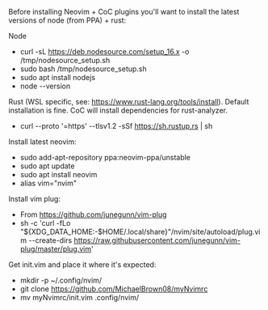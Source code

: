Before installing Neovim + CoC plugins you'll want to install the latest versions of node (from PPA) + rust:

Node
* curl -sL https://deb.nodesource.com/setup_16.x -o /tmp/nodesource_setup.sh
* sudo bash /tmp/nodesource_setup.sh
* sudo apt install nodejs
* node --version

Rust (WSL specific, see: https://www.rust-lang.org/tools/install).
Default installation is fine. CoC will install dependencies for rust-analyzer.
* curl --proto '=https' --tlsv1.2 -sSf https://sh.rustup.rs | sh

Install latest neovim:
* sudo add-apt-repository ppa:neovim-ppa/unstable
* sudo apt update
* sudo apt install neovim
* alias vim="nvim"
 
Install vim plug:
* From https://github.com/junegunn/vim-plug
* sh -c 'curl -fLo "${XDG_DATA_HOME:-$HOME/.local/share}"/nvim/site/autoload/plug.vim --create-dirs https://raw.githubusercontent.com/junegunn/vim-plug/master/plug.vim'

Get init.vim and place it where it's expected:
* mkdir -p ~/.config/nvim/
* git clone https://github.com/MichaelBrown08/myNvimrc
* mv myNvimrc/init.vim .config/nvim/
